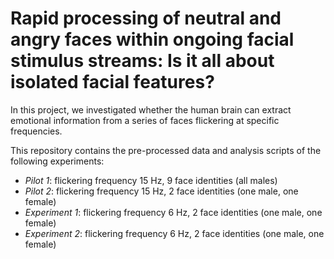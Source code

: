 # Rapid processing of neutral and angry faces within ongoing facial stimulus streams: Is it all about isolated facial features?

In this project, we investigated whether the human brain can extract emotional information from a series of faces flickering at specific frequencies.

This repository contains the pre-processed data and analysis scripts of the following experiments:
* _Pilot 1_: flickering frequency 15 Hz, 9 face identities (all males)
* _Pilot 2_: flickering frequency 15 Hz, 2 face identities (one male, one female)
* _Experiment 1_: flickering frequency 6 Hz, 2 face identities (one male, one female)
* _Experiment 2_: flickering frequency 6 Hz, 2 face identities (one male, one female)
